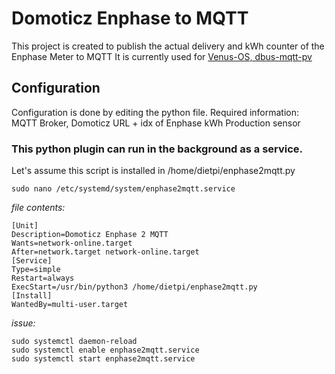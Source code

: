 # Domoticz Enphase to MQTT

This project is created to publish the actual delivery and kWh counter of the Enphase Meter to MQTT
It is currently used for [Venus-OS, dbus-mqtt-pv](https://github.com/mr-manuel/venus-os_dbus-mqtt-pv)

## Configuration
Configuration is done by editing the python file.
Required information: MQTT Broker, Domoticz URL + idx of Enphase kWh Production sensor

### This python plugin can run in the background as a service.
Let's assume this script is installed in /home/dietpi/enphase2mqtt.py

    sudo nano /etc/systemd/system/enphase2mqtt.service
*file contents:*

    [Unit]
    Description=Domoticz Enphase 2 MQTT
    Wants=network-online.target
    After=network.target network-online.target
    [Service]
    Type=simple
    Restart=always
    ExecStart=/usr/bin/python3 /home/dietpi/enphase2mqtt.py
    [Install]
    WantedBy=multi-user.target

*issue:*

    sudo systemctl daemon-reload
    sudo systemctl enable enphase2mqtt.service
    sudo systemctl start enphase2mqtt.service

